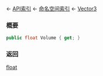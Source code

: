← [API索引](Api-Index) ← [命名空间索引](Namespace-Index) ← [Vector3](VRageMath.Vector3)

### 概要

```csharp
public float Volume { get; }
```

### 返回

[float](https://docs.microsoft.com/en-us/dotnet/api/System.Single?view=netframework-4.6)

